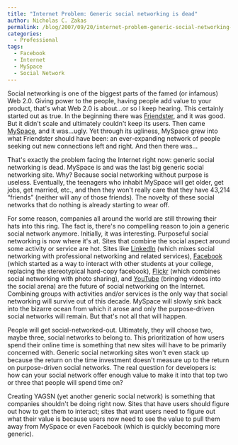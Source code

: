 ```yaml
---
title: "Internet Problem: Generic social networking is dead"
author: Nicholas C. Zakas
permalink: /blog/2007/09/20/internet-problem-generic-social-networking-is-dead/
categories:
  - Professional
tags:
  - Facebook
  - Internet
  - MySpace
  - Social Network
---
```

Social networking is one of the biggest parts of the famed (or infamous) Web 2.0. Giving power to the people, having people add value to your product, that's what Web 2.0 is about&#8230;or so I keep hearing. This certainly started out as true. In the beginning there was <a title="Friendster" rel="external" href="http://www.friendster.com">Friendster</a>, and it was good. But it didn't scale and ultimately couldn't keep its users. Then came <a title="MySpace" rel="external" href="http://www.myspace.com">MySpace</a>, and it was&#8230;ugly. Yet through its ugliness, MySpace grew into what Friendster should have been: an ever-expanding network of people seeking out new connections left and right. And then there was&#8230;

That's exactly the problem facing the Internet right now: generic social networking is dead. MySpace is and was the last big generic social networking site. Why? Because social networking without purpose is useless. Eventually, the teenagers who inhabit MySpace will get older, get jobs, get married, etc., and then they won't really care that they have 43,214 &#8220;friends&#8221; (neither will any of those friends). The novelty of these social networks that do nothing is already starting to wear off.

For some reason, companies all around the world are still throwing their hats into this ring. The fact is, there's no compelling reason to join a generic social network anymore. Initially, it was interesting. Purposeful social networking is now where it's at. Sites that combine the social aspect around some activity or service are hot. Sites like <a title="LinkedIn" rel="external" href="http://www.linkedin.com">LinkedIn</a> (which mixes social networking with professional networking and related services), <a title="Facebook" rel="external" href="http://www.facebook.com">Facebook</a> (which started as a way to interact with other students at your college, replacing the stereotypical hard-copy facebook), <a title="Flickr" rel="external" href="http://www.flickr.com">Flickr</a> (which combines social networking with photo sharing), and <a title="YouTube" rel="external" href="http://www.youtube.com">YouTube</a> (bringing videos into the social arena) are the future of social networking on the Internet. Combining groups with activities and/or services is the only way that social networking will survive out of this decade. MySpace will slowly sink back into the bizarre ocean from which it arose and only the purpose-driven social networks will remain. But that's not all that will happen.

People will get social-networked-out. Ultimately, they will choose two, maybe three, social networks to belong to. This prioritization of how users spend their online time is something that new sites will have to be primarily concerned with. Generic social networking sites won't even stack up because the return on the time investment doesn't measure up to the return on purpose-driven social networks. The real question for developers is: how can your social network offer enough value to make it into that top two or three that people will spend time on?

Creating YAGSN (yet another generic social network) is something that companies shouldn't be doing right now. Sites that have users should figure out how to get them to interact; sites that want users need to figure out what their value is because users now need to see the value to pull them away from MySpace or even Facebook (which is quickly becoming more generic).
